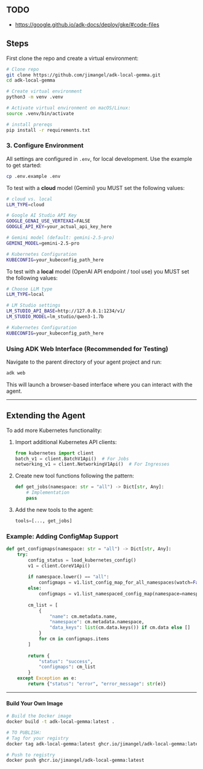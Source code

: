 ## TODO
- https://google.github.io/adk-docs/deploy/gke/#code-files

## Steps

First clone the repo and create a virtual environment:

```bash
# Clone repo
git clone https://github.com/jimangel/adk-local-gemma.git
cd adk-local-gemma

# Create virtual environment
python3 -m venv .venv

# Activate virtual environment on macOS/Linux:
source .venv/bin/activate

# install prereqs
pip install -r requirements.txt
```

### 3. Configure Environment

All settings are configured in `.env`, for local development. Use the example to get started:

```bash
cp .env.example .env
```

To test with a **cloud** model (Gemini) you MUST set the following values:

```bash
# cloud vs. local
LLM_TYPE=cloud

# Google AI Studio API Key
GOOGLE_GENAI_USE_VERTEXAI=FALSE
GOOGLE_API_KEY=your_actual_api_key_here

# Gemini model (default: gemini-2.5-pro)
GEMINI_MODEL=gemini-2.5-pro

# Kubernetes Configuration
KUBECONFIG=your_kubeconfig_path_here
```

To test with a **local** model (OpenAI API endpoint / tool use) you MUST set the following values:

```bash
# Choose LLM type
LLM_TYPE=local

# LM Studio settings
LM_STUDIO_API_BASE=http://127.0.0.1:1234/v1/
LM_STUDIO_MODEL=lm_studio/qwen3-1.7b

# Kubernetes Configuration
KUBECONFIG=your_kubeconfig_path_here
```

### Using ADK Web Interface (Recommended for Testing)

Navigate to the parent directory of your agent project and run:

```bash
adk web
```

This will launch a browser-based interface where you can interact with the agent.

---


## Extending the Agent

To add more Kubernetes functionality:

1. Import additional Kubernetes API clients:
   ```python
   from kubernetes import client
   batch_v1 = client.BatchV1Api()  # For Jobs
   networking_v1 = client.NetworkingV1Api()  # For Ingresses
   ```

2. Create new tool functions following the pattern:
   ```python
   def get_jobs(namespace: str = "all") -> Dict[str, Any]:
       # Implementation
       pass
   ```

3. Add the new tools to the agent:
   ```python
   tools=[..., get_jobs]
   ```

### Example: Adding ConfigMap Support

```python
def get_configmaps(namespace: str = "all") -> Dict[str, Any]:
    try:
        config_status = load_kubernetes_config()
        v1 = client.CoreV1Api()
        
        if namespace.lower() == "all":
            configmaps = v1.list_config_map_for_all_namespaces(watch=False)
        else:
            configmaps = v1.list_namespaced_config_map(namespace=namespace, watch=False)
        
        cm_list = [
            {
                "name": cm.metadata.name,
                "namespace": cm.metadata.namespace,
                "data_keys": list(cm.data.keys()) if cm.data else []
            }
            for cm in configmaps.items
        ]
        
        return {
            "status": "success",
            "configmaps": cm_list
        }
    except Exception as e:
        return {"status": "error", "error_message": str(e)}
```

---

#### Build Your Own Image

```bash
# Build the Docker image
docker build -t adk-local-gemma:latest .

# TO PUBLISH:
# Tag for your registry
docker tag adk-local-gemma:latest ghcr.io/jimangel/adk-local-gemma:latest

# Push to registry
docker push ghcr.io/jimangel/adk-local-gemma:latest
```